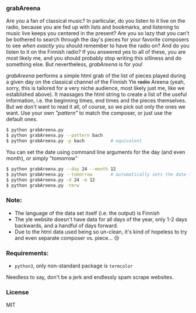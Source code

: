 
### grabAreena

Are you a fan of classical music? In particular, do you listen to it live on the radio, because you are 
fed up with lists and bookmarks, and listening to music live keeps you centered in the present?
Are you so lazy that you can't be bothered to search through the day's pieces for your favorite composers 
to see _when exactly_ you should remember to have the radio on? And do you listen to it on the Finnish radio?
If you answered yes to all of these, you are most likely me, and you should probably stop writing this silliness and do something else.
But nevertheless, _grabAreena_ is for you!

_grabAreena_ performs a simple html grab of the list of pieces played during a given day on the classical channel of the Finnish Yle ~~radio~~ Areena (yeah, sorry, this is tailored for a very niche audience, most likely just me, like we established above). It massages the html string to create a list of the useful information, i.e. the beginning times, end times and the pieces themselves. But we don't want to read it all, of course, so we pick out only the ones we want. Use your own _"pattern"_ to match the composer, or just use the default ones. 

```bash
$ python grabAreena.py
$ python grabAreena.py --pattern bach
$ python grabAreena.py -p bach          # equivalent
```

You can set the date using command line arguments for the day (and even month), or simply "tomorrow"

```bash
$ python grabAreena.py --day 24 --month 12
$ python grabAreena.py --tomorrow       # automatically sets the date to tomorrow
$ python grabAreena.py -d 24 -m 12
$ python grabAreena.py -tmrw
```

### Note:
- The language of the data set itself (i.e. the output) is Finnish
- The yle website doesn't have data for all days of the year, only 1-2 days backwards, and a handful of days forward.
- Due to the html data used being so un-clean, it's kind of hopeless to try and even separate composer vs. piece... 😒


### Requirements:
- ```python3```, only non-standard package is ```termcolor```





Needless to say, don't be a jerk and endlessly spam scrape websites.

### License

MIT
